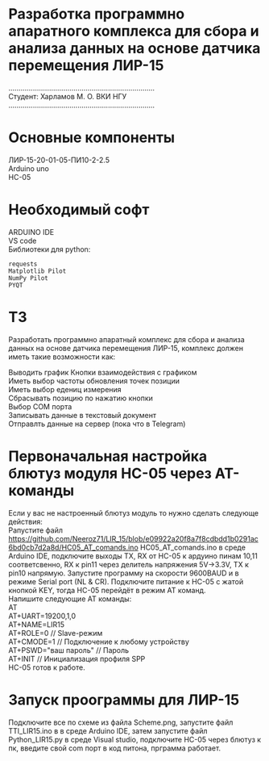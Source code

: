 # Разработка программно апаратного комплекса для сбора и анализа данных на основе датчика перемещения ЛИР-15
........................................................................  
Студент: Харламов М. О. ВКИ НГУ  
........................................................................  
# Основные компоненты    
  ЛИР-15-20-01-05-ПИ10-2-2.5  
  Arduino uno  
  HC-05
# Необходимый софт
  ARDUINO IDE  
  VS code  
  Библиотеки для python:  
  
    requests  
    Matplotlib Pilot  
    NumPy Pilot  
    PYQT  
# ТЗ
  Разработать программно апаратный комплекс для сбора и анализа данных на основе датчика перемещения ЛИР-15, комплекс должен иметь такие возможности как:  
  
  Выводить график
  Кнопки взаимодействия с графиком  
  Иметь выбор частоты обновления точек позиции  
  Иметь выбор едениц измерения  
  Сбрасывать позицию по нажатию кнопки  
  Выбор COM порта  
  Записывать данные в текстовый документ  
  Отправлть данные на сервер (пока что в Telegram)  
  
# Первоначальная настройка блютуз модуля HC-05 через AT-команды
Если у вас не настроенный блютуз модуль то нужно сделать следующе действия:  
Pапустите файл https://github.com/Neeroz71/LIR_15/blob/e09922a20f8a7f8cdbdd1b0291ac6bd0cb7d2a8d/HC05_AT_comands.ino HC05_AT_comands.ino в среде Arduino IDE, подключите выходы TX, RX от HC-05 к ардуино пинам 10,11 соответсвенно, RX к pin11 через делитель напряжения 5V→3.3V, TX к pin10 напрямую. Запустите программу на скорости 9600BAUD и в режиме Serial port (NL & CR). Подключите питание к HC-05 с жатой кнопкой KEY, тогда HC-05 перейдёт в режим AT команд.    
Напишите следующие AT команды:  
AT  
AT+UART=19200,1,0  
AT+NAME=LIR15  
AT+ROLE=0       // Slave-режим  
AT+CMODE=1      // Подключение к любому устройству  
AT+PSWD="ваш пароль"  // Пароль  
AT+INIT         // Инициализация профиля SPP  
HC-05 готов к работе.
# Запуск проограммы для ЛИР-15
Подключите все по схеме из файла Scheme.png, запустите файл TTl_LIR15.ino в в среде Arduino IDE, затем запустите файл Python_LIR15.py в среде Visual studio, подключите HC-05 через блютуз к пк, введите свой com порт в код питона, прграмма работает.
